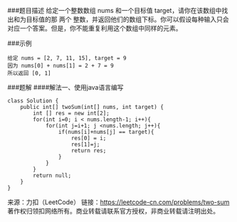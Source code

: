 ###题目描述
给定一个整数数组 nums 和一个目标值 target，请你在该数组中找出和为目标值的那 两个 整数，并返回他们的数组下标。你可以假设每种输入只会对应一个答案。但是，你不能重复利用这个数组中同样的元素。

###示例 		
``` 
给定 nums = [2, 7, 11, 15], target = 9  
因为 nums[0] + nums[1] = 2 + 7 = 9  
所以返回 [0, 1]      
```
 
###题解 
####解法一、使用java语言编写
``` 
class Solution {
    public int[] twoSum(int[] nums, int target) {
        int [] res = new int[2];
        for(int i=0; i < nums.length-1; i++){
            for(int j=i+1; j <nums.length; j++){
                if(nums[i]+nums[j] == target){
                    res[0] = i;
                    res[1]=j;
                    return res;
                }
            }
        }
        return null;
    }
}  
``` 

来源：力扣（LeetCode）
链接：https://leetcode-cn.com/problems/two-sum
著作权归领扣网络所有。商业转载请联系官方授权，非商业转载请注明出处。
